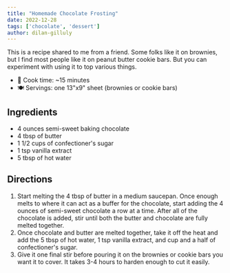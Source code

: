 ```yaml
---
title: "Homemade Chocolate Frosting"
date: 2022-12-28
tags: ['chocolate', 'dessert']
author: dilan-gilluly
---
```



This is a recipe shared to me from a friend. Some folks like it on brownies, but I find most people like it on peanut butter cookie bars. But you can experiment with using it to top various things.

- 🍳 Cook time: ~15 minutes
- 🍽️  Servings: one 13"x9" sheet (brownies or cookie bars)

## Ingredients

- 4 ounces semi-sweet baking chocolate
- 4 tbsp of butter
- 1 1/2 cups of confectioner's sugar
- 1 tsp vanilla extract
- 5 tbsp of hot water

## Directions

1. Start melting the 4 tbsp of butter in a medium saucepan. Once enough melts to where it can act as a buffer for the chocolate, start adding the 4 ounces of semi-sweet chocolate a row at a time. After all of the chocolate is added, stir until both the butter and chocolate are fully melted together.
2. Once chocolate and butter are melted together, take it off the heat and add the 5 tbsp of hot water, 1 tsp vanilla extract, and cup and a half of confectioner's sugar.
3. Give it one final stir before pouring it on the brownies or cookie bars you want it to cover. It takes 3-4 hours to harden enough to cut it easily.